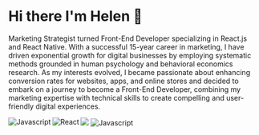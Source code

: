 # Hi there I'm Helen 👋

Marketing Strategist turned Front-End Developer specializing in React.js and React Native. With a successful 15-year career in marketing, I have driven exponential growth for digital businesses by employing systematic methods grounded in human psychology and behavioral economics research. As my interests evolved, I became passionate about enhancing conversion rates for websites, apps, and online stores and decided to embark on a journey to become a Front-End Developer, combining my marketing expertise with technical skills to create compelling and user-friendly digital experiences.

<img src="https://github-readme-stats.vercel.app/api/top-langs/?username=helenec295&layout=compact" />

<img align="left" alt="Javascript" src="https://img.shields.io/badge/javascript-%23323330.svg?style=for-the-badge&logo=javascript&logoColor=%23F7DF1E" />
<img align="left" alt="React" src="https://img.shields.io/badge/react-%2320232a.svg?style=for-the-badge&logo=react&logoColor=%2361DAFB" />
<img alt="Javascript" src="https://img.shields.io/badge/react_native-%2320232a.svg?style=for-the-badge&logo=react&logoColor=%2361DAFB" />





